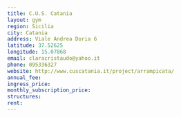 ```yaml
---
title: C.U.S. Catania
layout: gym
region: Sicilia
city: Catania
address: Viale Andrea Doria 6
latitude: 37.52625
longitude: 15.07868
email: claracristaudo@yahoo.it
phone: 095336327
website: http://www.cuscatania.it/project/arrampicata/
annual_fee: 
ingress_price: 
monthly_subscription_price: 
structures: 
rent: 
---
```


